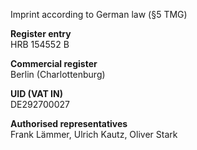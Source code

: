 Imprint according to German law (§5 TMG)  

**Register entry**  
HRB 154552 B  

**Commercial register**  
Berlin (Charlottenburg)

**UID (VAT IN)**  
DE292700027

**Authorised representatives**  
Frank Lämmer, Ulrich Kautz, Oliver Stark
